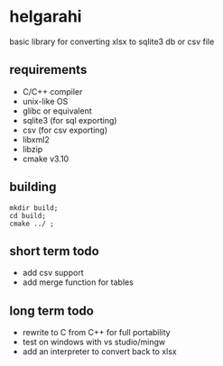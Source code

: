 # helgarahi
basic library for converting xlsx to sqlite3 db or csv file

## requirements
- C/C++ compiler
- unix-like OS
- glibc or equivalent
- sqlite3 (for sql exporting)
- csv (for csv exporting)
- libxml2
- libzip
- cmake v3.10

## building
```
mkdir build;
cd build;
cmake ../ ;
```

## short term todo
- add csv support
- add merge function for tables

## long term todo
- rewrite to C from C++ for full portability
- test on windows with vs studio/mingw
- add an interpreter to convert back to xlsx